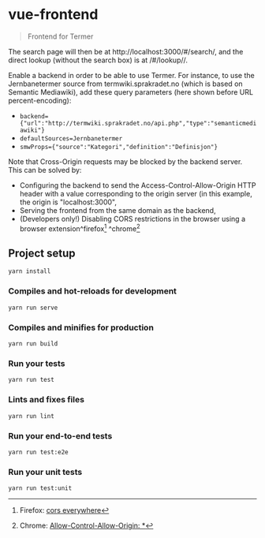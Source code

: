 # vue-frontend

> Frontend for Termer

The search page will then be at http://localhost:3000/#/search/, and
the direct lookup (without the search box) is at /#/lookup/<term>/.

Enable a backend in order to be able to use Termer. For instance, to
use the Jernbanetermer source from termwiki.sprakradet.no (which is
based on Semantic Mediawiki), add these query parameters (here shown
before URL percent-encoding):
- `backend={"url":"http://termwiki.sprakradet.no/api.php","type":"semanticmediawiki"}`
- `defaultSources=Jernbanetermer`
- `smwProps={"source":"Kategori","definition":"Definisjon"}`

Note that Cross-Origin requests may be blocked by the backend server. This can be solved by:
- Configuring the backend to send the Access-Control-Allow-Origin HTTP header with a value corresponding to the origin server (in this example, the origin is "localhost:3000",
- Serving the frontend from the same domain as the backend,
- (Developers only!) Disabling CORS restrictions in the browser using a browser extension^firefox[^firefox] ^chrome[^chrome]

[^chrome]: Chrome: [Allow-Control-Allow-Origin: \*](https://chrome.google.com/webstore/detail/allow-control-allow-origi/nlfbmbojpeacfghkpbjhddihlkkiljbi)
[^firefox]: Firefox: [cors everywhere](https://addons.mozilla.org/en-US/firefox/addon/cors-everywhere/)

## Project setup
```
yarn install
```

### Compiles and hot-reloads for development
```
yarn run serve
```

### Compiles and minifies for production
```
yarn run build
```

### Run your tests
```
yarn run test
```

### Lints and fixes files
```
yarn run lint
```

### Run your end-to-end tests
```
yarn run test:e2e
```

### Run your unit tests
```
yarn run test:unit
```
